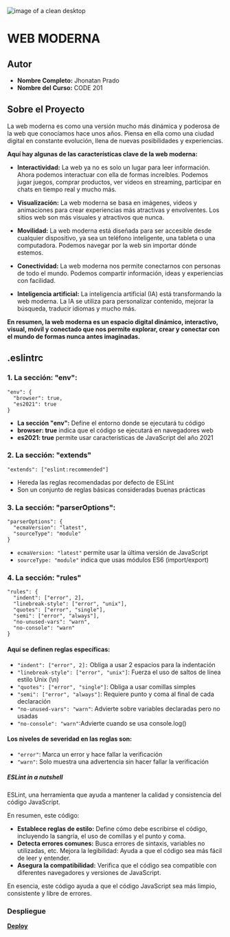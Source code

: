 
<img src="https://www.webfx.com/wp-content/uploads/2023/08/38_modern_web_design-1024x462.png" alt="image of a clean desktop">

# WEB MODERNA


## Autor
- **Nombre Completo:** Jhonatan Prado
- **Nombre del Curso:** CODE 201

## Sobre el Proyecto
La web moderna es como una versión mucho más dinámica y poderosa de la web que conocíamos hace unos años. Piensa en ella como una ciudad digital en constante evolución, llena de nuevas posibilidades y experiencias.

**Aquí hay algunas de las características clave de la web moderna:**

- **Interactividad:** 
La web ya no es solo un lugar para leer información. Ahora podemos interactuar con ella de formas increíbles. Podemos jugar juegos, comprar productos, ver videos en streaming, participar en chats en tiempo real y mucho más.

- **Visualización:** La web moderna se basa en imágenes, videos y animaciones para crear experiencias más atractivas y envolventes. Los sitios web son más visuales y atractivos que nunca.

- **Movilidad:** La web moderna está diseñada para ser accesible desde cualquier dispositivo, ya sea un teléfono inteligente, una tableta o una computadora. Podemos navegar por la web sin importar dónde estemos.

- **Conectividad:** La web moderna nos permite conectarnos con personas de todo el mundo. Podemos compartir información, ideas y experiencias con facilidad.

- **Inteligencia artificial:** La inteligencia artificial (IA) está transformando la web moderna. La IA se utiliza para personalizar contenido, mejorar la búsqueda, traducir idiomas y mucho más.

**En resumen, la web moderna es un espacio digital dinámico, interactivo, visual, móvil y conectado que nos permite explorar, crear y conectar con el mundo de formas nunca antes imaginadas.**

## .eslintrc

### 1. La sección: "env":
```
"env": {
  "browser": true,
  "es2021": true
}
```

- **La sección "env":** Define el entorno donde se ejecutará tu código
- **browser: true** indica que el código se ejecutará en navegadores web
- **es2021: true** permite usar características de JavaScript del año 2021

### 2. La sección: "extends"
```
"extends": ["eslint:recommended"]
```

- Hereda las reglas recomendadas por defecto de ESLint
- Son un conjunto de reglas básicas consideradas buenas prácticas

### 3. La sección: "parserOptions":

```
"parserOptions": {
  "ecmaVersion": "latest",
  "sourceType": "module"
}
```
- `ecmaVersion: "latest"` permite usar la última versión de JavaScript
- `sourceType: "module"` indica que usas módulos ES6 (import/export)

### 4. La sección: "rules"
```
"rules": {
  "indent": ["error", 2],
  "linebreak-style": ["error", "unix"],
  "quotes": ["error", "single"],
  "semi": ["error", "always"],
  "no-unused-vars": "warn",
  "no-console": "warn"
}
```

#### Aquí se definen reglas específicas:

- `"indent": ["error", 2]:` Obliga a usar 2 espacios para la indentación
- `"linebreak-style": ["error", "unix"]`: Fuerza el uso de saltos de línea estilo Unix (\n)
- `"quotes": ["error", "single"]`: Obliga a usar comillas simples
- `"semi": ["error", "always"]`: Requiere punto y coma al final de cada declaración
- `"no-unused-vars": "warn"`: Advierte sobre variables declaradas pero no usadas
- `"no-console": "warn"`:Advierte cuando se usa console.log()

#### Los niveles de severidad en las reglas son:

- `"error"`: Marca un error y hace fallar la verificación
- `"warn"`: Solo muestra una advertencia sin hacer fallar la verificación

##### ESLint in a nutshell

ESLint, una herramienta que ayuda a mantener la calidad y consistencia del código JavaScript.

En resumen, este código:

- **Establece reglas de estilo:** Define cómo debe escribirse el código, incluyendo la sangría, el uso de comillas y el punto y coma.
- **Detecta errores comunes:** Busca errores de sintaxis, variables no utilizadas, etc.
Mejora la legibilidad: Ayuda a que el código sea más fácil de leer y entender.
- **Asegura la compatibilidad:** Verifica que el código sea compatible con diferentes navegadores y versiones de JavaScript.

En esencia, este código ayuda a que el código JavaScript sea más limpio, consistente y libre de errores.

### Despliegue
**[Deploy](gudielvfx.github.io/web-moderna/)**
